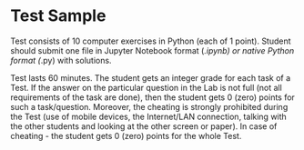 # Test Sample

Test consists of 10 computer exercises in Python \(each of 1 point\). Student should submit one file in Jupyter Notebook format \(_.ipynb\) or native Python format \(_.py\) with solutions.

Test lasts 60 minutes. The student gets an integer grade for each task of a Test. If the answer on the particular question in the Lab is not full \(not all requirements of the task are done\), then the student gets 0 \(zero\) points for such a task/question. Moreover, the cheating is strongly prohibited during the Test \(use of mobile devices, the Internet/LAN connection, talking with the other students and looking at the other screen or paper\). In case of cheating - the student gets 0 \(zero\) points for the whole Test.

